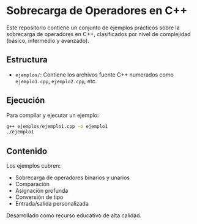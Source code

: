 # Sobrecarga de Operadores en C++

Este repositorio contiene un conjunto de ejemplos prácticos sobre la sobrecarga de operadores en C++, clasificados por nivel de complejidad (básico, intermedio y avanzado).

## Estructura

- `ejemplos/`: Contiene los archivos fuente C++ numerados como `ejemplo1.cpp`, `ejemplo2.cpp`, etc.

## Ejecución

Para compilar y ejecutar un ejemplo:

```bash
g++ ejemplos/ejemplo1.cpp -o ejemplo1
./ejemplo1
```

## Contenido

Los ejemplos cubren:

- Sobrecarga de operadores binarios y unarios
- Comparación
- Asignación profunda
- Conversión de tipo
- Entrada/salida personalizada

Desarrollado como recurso educativo de alta calidad.
